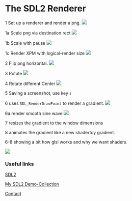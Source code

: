 # The SDL2 Renderer

1 Set up a renderer and render a png.
![](screenshots/1.png)

1a Scale png via destination rect
![](screenshots/1a.gif)

1b Scale with pause
![](screenshots/1b.gif)

1c Render XPM with logical-render size
![](screenshots/1c.png)

2 Flip png horizontal.
![](screenshots/2.png)

3 Rotate
![](screenshots/3.gif)

4 Rotate different Center
![](screenshots/4.gif)

5 Saving a screenshot, use key `s`

6 uses `SDL_RenderDrawPoint` to render a gradient.
![](screenshots/6.png)

6a render smooth sine wave
![](screenshots/6a.png)

7 resizes the gradient to the window dimensions

8 animates the gradient like a new shadertoy gradient.

6-8 showing a bit how glsl works and why we want shaders.

![](screenshots/8.gif)

### Useful links

[SDL2](https://www.libsdl.org/)

[My SDL2 Demo-Collection](https://acry.github.io/SDL2-C.html)

[Contact](https://acry.github.io/#contact)
